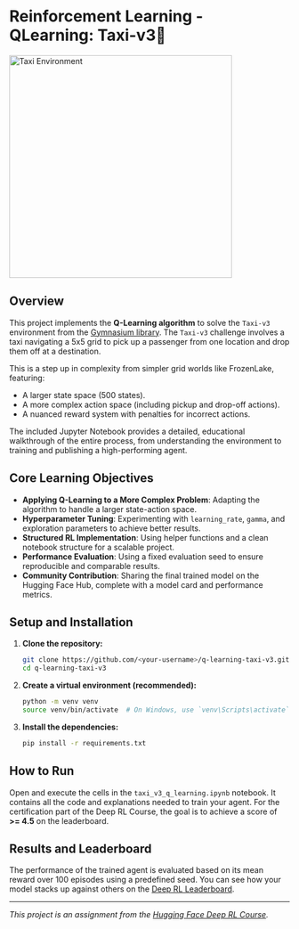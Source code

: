 # Reinforcement Learning - QLearning: Taxi-v3🚕

<img src="https://huggingface.co/datasets/huggingface-deep-rl-course/course-images/resolve/main/en/notebooks/unit2/taxi.png" alt="Taxi Environment" width="400"/>

## Overview

This project implements the **Q-Learning algorithm** to solve the `Taxi-v3` environment from the [Gymnasium library](https://gymnasium.farama.org/environments/toy_text/taxi/). The `Taxi-v3` challenge involves a taxi navigating a 5x5 grid to pick up a passenger from one location and drop them off at a destination.

This is a step up in complexity from simpler grid worlds like FrozenLake, featuring:
- A larger state space (500 states).
- A more complex action space (including pickup and drop-off actions).
- A nuanced reward system with penalties for incorrect actions.

The included Jupyter Notebook provides a detailed, educational walkthrough of the entire process, from understanding the environment to training and publishing a high-performing agent.

## Core Learning Objectives

- **Applying Q-Learning to a More Complex Problem**: Adapting the algorithm to handle a larger state-action space.
- **Hyperparameter Tuning**: Experimenting with `learning_rate`, `gamma`, and exploration parameters to achieve better results.
- **Structured RL Implementation**: Using helper functions and a clean notebook structure for a scalable project.
- **Performance Evaluation**: Using a fixed evaluation seed to ensure reproducible and comparable results.
- **Community Contribution**: Sharing the final trained model on the Hugging Face Hub, complete with a model card and performance metrics.

## Setup and Installation

1.  **Clone the repository:**
    ```bash
    git clone https://github.com/<your-username>/q-learning-taxi-v3.git
    cd q-learning-taxi-v3
    ```

2.  **Create a virtual environment (recommended):**
    ```bash
    python -m venv venv
    source venv/bin/activate  # On Windows, use `venv\Scripts\activate`
    ```

3.  **Install the dependencies:**
    ```bash
    pip install -r requirements.txt
    ```

## How to Run

Open and execute the cells in the `taxi_v3_q_learning.ipynb` notebook. It contains all the code and explanations needed to train your agent. For the certification part of the Deep RL Course, the goal is to achieve a score of **>= 4.5** on the leaderboard.

## Results and Leaderboard

The performance of the trained agent is evaluated based on its mean reward over 100 episodes using a predefined seed. You can see how your model stacks up against others on the [Deep RL Leaderboard](https://huggingface.co/spaces/huggingface-projects/Deep-Reinforcement-Learning-Leaderboard).

---
*This project is an assignment from the [Hugging Face Deep RL Course](https://huggingface.co/deep-rl-course).*
